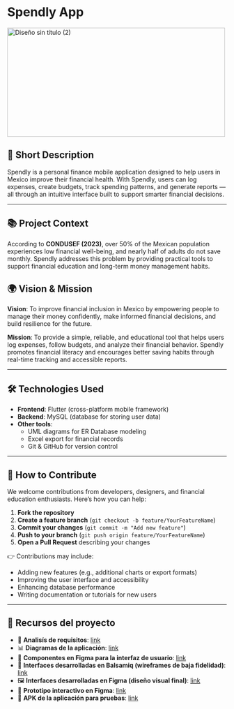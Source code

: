 # Spendly App

<img width="500" height="250" alt="Diseño sin título (2)" src="https://github.com/user-attachments/assets/b5061cb7-4f20-48be-8081-633571d807e7" />


## 📌 Short Description  
Spendly is a personal finance mobile application designed to help users in Mexico improve their financial health. With Spendly, users can log expenses, create budgets, track spending patterns, and generate reports — all through an intuitive interface built to support smarter financial decisions.  

---

## 📚 Project Context  
According to **CONDUSEF (2023)**, over 50% of the Mexican population experiences low financial well-being, and nearly half of adults do not save monthly. Spendly addresses this problem by providing practical tools to support financial education and long-term money management habits.  

## 🌍 Vision & Mission  
**Vision**: To improve financial inclusion in Mexico by empowering people to manage their money confidently, make informed financial decisions, and build resilience for the future.  

**Mission**: To provide a simple, reliable, and educational tool that helps users log expenses, follow budgets, and analyze their financial behavior. Spendly promotes financial literacy and encourages better saving habits through real-time tracking and accessible reports.  

---

## 🛠️ Technologies Used  
- **Frontend**: Flutter (cross-platform mobile framework)  
- **Backend**: MySQL (database for storing user data)  
- **Other tools**:  
  - UML diagrams for ER Database modeling  
  - Excel export for financial records  
  - Git & GitHub for version control  

---

## 🤝 How to Contribute  
We welcome contributions from developers, designers, and financial education enthusiasts. Here’s how you can help:  

1. **Fork the repository**  
2. **Create a feature branch** (`git checkout -b feature/YourFeatureName`)  
3. **Commit your changes** (`git commit -m "Add new feature"`)  
4. **Push to your branch** (`git push origin feature/YourFeatureName`)  
5. **Open a Pull Request** describing your changes  

👉 Contributions may include:  
- Adding new features (e.g., additional charts or export formats)  
- Improving the user interface and accessibility  
- Enhancing database performance  
- Writing documentation or tutorials for new users  

---

## 📎 Recursos del proyecto
- 📄 **Analisís de requisitos**: [link](https://drive.google.com/file/d/1KsBCzoySOaVWCq0-mmd7hPsFz87PcQLR/view?usp=sharing)
- 📊 **Diagramas de la aplicación**: [link](https://drive.google.com/drive/folders/1ODu_-UBkVoS_Fy8dgYrN45kIP9eAJCEM?usp=sharing)
- 🎨 **Componentes en Figma para la interfaz de usuario**: [link](https://drive.google.com/drive/folders/1H1uvHyqtBwZrcE9htaDW-c4WdfDBWPz1?usp=sharing)
- 🧩 **Interfaces desarrolladas en Balsamiq (wireframes de baja fidelidad)**: [link](https://drive.google.com/drive/folders/1Ds8j4xuGCCi5BN2bcHivMM5WK2CrvPpV?usp=sharing)
- 🖼️ **Interfaces desarrolladas en Figma (diseño visual final)**: [link](https://drive.google.com/drive/folders/1Cj01WSLmdL2szF1F1a6LW9sDPvfTeM3F?usp=sharing)
- 🔄 **Prototipo interactivo en Figma**: [link](https://www.figma.com/proto/jCwmiHyeVkdLlvOZtxhu9X/Club-Steam?node-id=33-3872&t=CkpAVjORqycpr3kP-1&starting-point-node-id=33%3A3872)
- 📱 **APK de la aplicación para pruebas**: [link](https://drive.google.com/drive/folders/1V_q7_l3E-voORXtVQDVyLvzuySwarEp7?usp=sharing)

